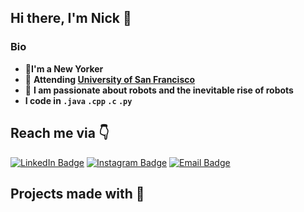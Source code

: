 ## Hi there, I'm Nick 👋

### Bio
* 📍**I'm a New Yorker**
* 🏫 **Attending [University of San Francisco](https://www.instagram.com/usfca/)**
* 🤖 **I am passionate about robots and the inevitable rise of robots**
* **I code in `.java` `.cpp` `.c` `.py`**

## Reach me via 👇
[![LinkedIn Badge](https://img.shields.io/badge/LinkedIn-Profile-informational?style=flat&logo=linkedin&logoColor=white&color=0D76A8)](https://www.linkedin.com/in/skhan26/)
[![Instagram Badge](https://img.shields.io/badge/Instagram-Profile-informatinal?style=flat&logo=instagram)](https://www.instagram.com/esolonick)
[![Email Badge](https://img.shields.io/badge/Email-blue?style=flat&logo=email)](mailto:slimy-pier-0s@icloud.com)

## Projects made with 🤌